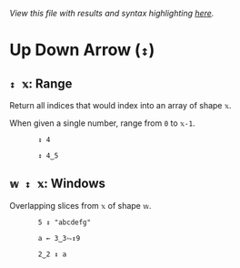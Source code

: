 *View this file with results and syntax highlighting [here](https://mlochbaum.github.io/BQN/help/range_windows.html).*

# Up Down Arrow (`↕`)

## `↕ 𝕩`: Range

Return all indices that would index into an array of shape `𝕩`.

When given a single number, range from `0` to `𝕩-1`.

           ↕ 4

           ↕ 4‿5



## `𝕨 ↕ 𝕩`: Windows

Overlapping slices from `𝕩` of shape `𝕨`.

           5 ↕ "abcdefg"

           a ← 3‿3⥊↕9

           2‿2 ↕ a

